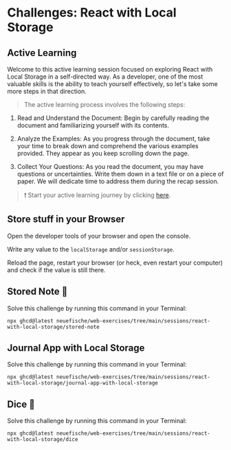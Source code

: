 # Challenges: React with Local Storage

## Active Learning

Welcome to this active learning session focused on exploring React with Local Storage in a self-directed way. As a developer, one of the most valuable skills is the ability to teach yourself effectively, so let's take some more steps in that direction.

> The active learning process involves the following steps:

1. Read and Understand the Document: Begin by carefully reading the document and familiarizing yourself with its contents.

1. Analyze the Examples: As you progress through the document, take your time to break down and comprehend the various examples provided. They appear as you keep scrolling down the page.

1. Collect Your Questions: As you read the document, you may have questions or uncertainties. Write them down in a text file or on a piece of paper. We will dedicate time to address them during the recap session.

> ❗️ Start your active learning journey by clicking [here](https://web-active-learning.vercel.app/documents/react-with-local-storage).

## Store stuff in your Browser

Open the developer tools of your browser and open the console.

Write any value to the `localStorage` and/or `sessionStorage`.

Reload the page, restart your browser (or heck, even restart your computer) and check if the value is still there.

## Stored Note 📝

Solve this challenge by running this command in your Terminal:

```
npx ghcd@latest neuefische/web-exercises/tree/main/sessions/react-with-local-storage/stored-note
```

## Journal App with Local Storage

Solve this challenge by running this command in your Terminal:

```
npx ghcd@latest neuefische/web-exercises/tree/main/sessions/react-with-local-storage/journal-app-with-local-storage
```

## Dice 🎲

Solve this challenge by running this command in your Terminal:

```
npx ghcd@latest neuefische/web-exercises/tree/main/sessions/react-with-local-storage/dice
```
